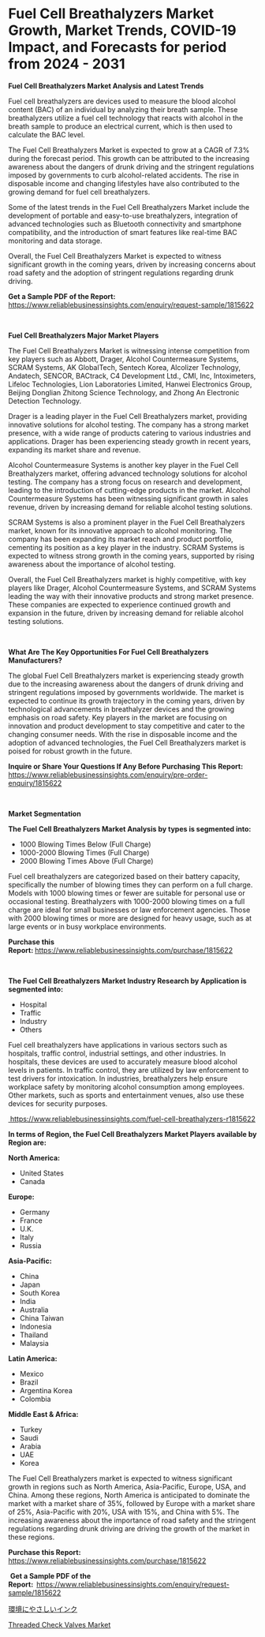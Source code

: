 <p><h1>Fuel Cell Breathalyzers Market Growth, Market Trends, COVID-19 Impact, and Forecasts for period from 2024 - 2031</h1></p><p><strong>Fuel Cell Breathalyzers Market Analysis and Latest Trends</strong></p>
<p><p>Fuel cell breathalyzers are devices used to measure the blood alcohol content (BAC) of an individual by analyzing their breath sample. These breathalyzers utilize a fuel cell technology that reacts with alcohol in the breath sample to produce an electrical current, which is then used to calculate the BAC level.</p><p>The Fuel Cell Breathalyzers Market is expected to grow at a CAGR of 7.3% during the forecast period. This growth can be attributed to the increasing awareness about the dangers of drunk driving and the stringent regulations imposed by governments to curb alcohol-related accidents. The rise in disposable income and changing lifestyles have also contributed to the growing demand for fuel cell breathalyzers.</p><p>Some of the latest trends in the Fuel Cell Breathalyzers Market include the development of portable and easy-to-use breathalyzers, integration of advanced technologies such as Bluetooth connectivity and smartphone compatibility, and the introduction of smart features like real-time BAC monitoring and data storage.</p><p>Overall, the Fuel Cell Breathalyzers Market is expected to witness significant growth in the coming years, driven by increasing concerns about road safety and the adoption of stringent regulations regarding drunk driving.</p></p>
<p><strong>Get a Sample PDF of the Report:&nbsp;</strong> <a href="https://www.reliablebusinessinsights.com/enquiry/request-sample/1815622">https://www.reliablebusinessinsights.com/enquiry/request-sample/1815622</a></p>
<p>&nbsp;</p>
<p><strong>Fuel Cell Breathalyzers Major Market Players</strong></p>
<p><p>The Fuel Cell Breathalyzers Market is witnessing intense competition from key players such as Abbott, Drager, Alcohol Countermeasure Systems, SCRAM Systems, AK GlobalTech, Sentech Korea, Alcolizer Technology, Andatech, SENCOR, BACtrack, C4 Development Ltd., CMI, Inc, Intoximeters, Lifeloc Technologies, Lion Laboratories Limited, Hanwei Electronics Group, Beijing Donglian Zhitong Science Technology, and Zhong An Electronic Detection Technology.</p><p>Drager is a leading player in the Fuel Cell Breathalyzers market, providing innovative solutions for alcohol testing. The company has a strong market presence, with a wide range of products catering to various industries and applications. Drager has been experiencing steady growth in recent years, expanding its market share and revenue.</p><p>Alcohol Countermeasure Systems is another key player in the Fuel Cell Breathalyzers market, offering advanced technology solutions for alcohol testing. The company has a strong focus on research and development, leading to the introduction of cutting-edge products in the market. Alcohol Countermeasure Systems has been witnessing significant growth in sales revenue, driven by increasing demand for reliable alcohol testing solutions.</p><p>SCRAM Systems is also a prominent player in the Fuel Cell Breathalyzers market, known for its innovative approach to alcohol monitoring. The company has been expanding its market reach and product portfolio, cementing its position as a key player in the industry. SCRAM Systems is expected to witness strong growth in the coming years, supported by rising awareness about the importance of alcohol testing.</p><p>Overall, the Fuel Cell Breathalyzers market is highly competitive, with key players like Drager, Alcohol Countermeasure Systems, and SCRAM Systems leading the way with their innovative products and strong market presence. These companies are expected to experience continued growth and expansion in the future, driven by increasing demand for reliable alcohol testing solutions.</p></p>
<p>&nbsp;</p>
<p><strong>What Are The Key Opportunities For Fuel Cell Breathalyzers Manufacturers?</strong></p>
<p><p>The global Fuel Cell Breathalyzers market is experiencing steady growth due to the increasing awareness about the dangers of drunk driving and stringent regulations imposed by governments worldwide. The market is expected to continue its growth trajectory in the coming years, driven by technological advancements in breathalyzer devices and the growing emphasis on road safety. Key players in the market are focusing on innovation and product development to stay competitive and cater to the changing consumer needs. With the rise in disposable income and the adoption of advanced technologies, the Fuel Cell Breathalyzers market is poised for robust growth in the future.</p></p>
<p><strong>Inquire or Share Your Questions If Any Before Purchasing This Report:</strong> <a href="https://www.reliablebusinessinsights.com/enquiry/pre-order-enquiry/1815622">https://www.reliablebusinessinsights.com/enquiry/pre-order-enquiry/1815622</a></p>
<p>&nbsp;</p>
<p><strong>Market Segmentation</strong></p>
<p><strong>The Fuel Cell Breathalyzers Market Analysis by types is segmented into:</strong></p>
<p><ul><li>1000 Blowing Times Below (Full Charge)</li><li>1000-2000 Blowing Times (Full Charge)</li><li>2000 Blowing Times Above (Full Charge)</li></ul></p>
<p><p>Fuel cell breathalyzers are categorized based on their battery capacity, specifically the number of blowing times they can perform on a full charge. Models with 1000 blowing times or fewer are suitable for personal use or occasional testing. Breathalyzers with 1000-2000 blowing times on a full charge are ideal for small businesses or law enforcement agencies. Those with 2000 blowing times or more are designed for heavy usage, such as at large events or in busy workplace environments.</p></p>
<p><strong>Purchase this Report:&nbsp;</strong><a href="https://www.reliablebusinessinsights.com/purchase/1815622">https://www.reliablebusinessinsights.com/purchase/1815622</a></p>
<p>&nbsp;</p>
<p><strong>The Fuel Cell Breathalyzers Market Industry Research by Application is segmented into:</strong></p>
<p><ul><li>Hospital</li><li>Traffic</li><li>Industry</li><li>Others</li></ul></p>
<p><p>Fuel cell breathalyzers have applications in various sectors such as hospitals, traffic control, industrial settings, and other industries. In hospitals, these devices are used to accurately measure blood alcohol levels in patients. In traffic control, they are utilized by law enforcement to test drivers for intoxication. In industries, breathalyzers help ensure workplace safety by monitoring alcohol consumption among employees. Other markets, such as sports and entertainment venues, also use these devices for security purposes.</p></p>
<p><a href="https://www.reliablebusinessinsights.com/fuel-cell-breathalyzers-r1815622">&nbsp;https://www.reliablebusinessinsights.com/fuel-cell-breathalyzers-r1815622</a></p>
<p><strong>In terms of Region, the Fuel Cell Breathalyzers Market Players available by Region are:</strong></p>
<p>
    <p> <strong> North America: </strong>
        <ul>
            <li>United States</li>
            <li>Canada</li>
        </ul>
        </p> 
    <p> <strong> Europe: </strong>
        <ul>
            <li>Germany</li>
            <li>France</li>
            <li>U.K.</li>
            <li>Italy</li>
            <li>Russia</li>
        </ul>
        </p> 
    <p> <strong> Asia-Pacific: </strong>
        <ul>
            <li>China</li>
            <li>Japan</li>
            <li>South Korea</li>
            <li>India</li>
            <li>Australia</li>
            <li>China Taiwan</li>
            <li>Indonesia</li>
            <li>Thailand</li>
            <li>Malaysia</li>
        </ul>
        </p> 
    <p> <strong> Latin America: </strong>
        <ul>
            <li>Mexico</li>
            <li>Brazil</li>
            <li>Argentina Korea</li>
            <li>Colombia</li>
        </ul>
        </p> 
    <p> <strong> Middle East & Africa: </strong>
        <ul>
            <li>Turkey</li>
            <li>Saudi</li>
            <li>Arabia</li>
            <li>UAE</li>
            <li>Korea</li>
        </ul>
    </p>
    </p>
<p><p>The Fuel Cell Breathalyzers market is expected to witness significant growth in regions such as North America, Asia-Pacific, Europe, USA, and China. Among these regions, North America is anticipated to dominate the market with a market share of 35%, followed by Europe with a market share of 25%, Asia-Pacific with 20%, USA with 15%, and China with 5%. The increasing awareness about the importance of road safety and the stringent regulations regarding drunk driving are driving the growth of the market in these regions.</p></p>
<p><strong>Purchase this Report: </strong><a href="https://www.reliablebusinessinsights.com/purchase/1815622">https://www.reliablebusinessinsights.com/purchase/1815622</a></p>
<p>&nbsp;<strong>Get a Sample PDF of the Report:&nbsp;&nbsp;</strong><a href="https://www.reliablebusinessinsights.com/enquiry/request-sample/1815622">https://www.reliablebusinessinsights.com/enquiry/request-sample/1815622</a></p>
<p><strong></strong></p>
<p><p><a href="https://github.com/LenoraKris2023/Market-Research-Report-List-1/blob/main/1574226157058.md">環境にやさしいインク</a></p><p><a href="https://issuu.com/reportprime-2/docs/threaded-check-valves-market-size-2030.pptx">Threaded Check Valves Market</a></p></p>